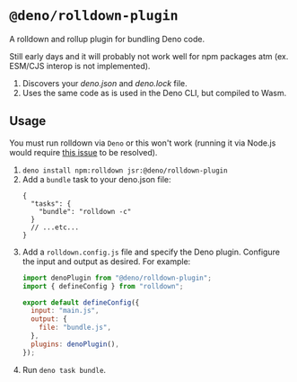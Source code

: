 # `@deno/rolldown-plugin`

A rolldown and rollup plugin for bundling Deno code.

Still early days and it will probably not work well for npm packages atm (ex.
ESM/CJS interop is not implemented).

1. Discovers your _deno.json_ and _deno.lock_ file.
1. Uses the same code as is used in the Deno CLI, but compiled to Wasm.

## Usage

You must run rolldown via `Deno` or this won't work (running it via Node.js
would require [this issue](https://github.com/dsherret/sys_traits/issues/4) to
be resolved).

1. `deno install npm:rolldown jsr:@deno/rolldown-plugin`
1. Add a `bundle` task to your deno.json file:
   ```jsonc
   {
     "tasks": {
       "bundle": "rolldown -c"
     }
     // ...etc...
   }
   ```
1. Add a `rolldown.config.js` file and specify the Deno plugin. Configure the
   input and output as desired. For example:
   ```js
   import denoPlugin from "@deno/rolldown-plugin";
   import { defineConfig } from "rolldown";

   export default defineConfig({
     input: "main.js",
     output: {
       file: "bundle.js",
     },
     plugins: denoPlugin(),
   });
   ```
1. Run `deno task bundle`.
